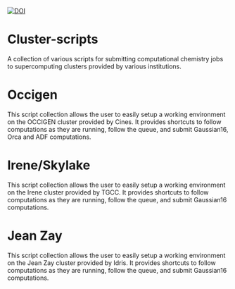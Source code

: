 [![DOI](https://zenodo.org/badge/DOI/10.5281/zenodo.5851274.svg)](https://doi.org/10.5281/zenodo.5851274)

# Cluster-scripts
A collection of various scripts for submitting computational chemistry jobs to
supercomputing clusters provided by various institutions.

# Occigen
This script collection allows the user to easily setup a working environment
on the OCCIGEN cluster provided by Cines. It provides shortcuts to follow computations
as they are running, follow the queue, and submit Gaussian16, Orca and ADF computations.

# Irene/Skylake
This script collection allows the user to easily setup a working environment
on the Irene cluster provided by TGCC. It provides shortcuts to follow computations 
as they are running, follow the queue, and submit Gaussian16 computations.

# Jean Zay
This script collection allows the user to easily setup a working environment
on the Jean Zay cluster provided by Idris. It provides shortcuts to follow computations
as they are running, follow the queue, and submit Gaussian16 computations.
